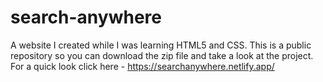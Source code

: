 # search-anywhere
A website I created while I was learning HTML5 and CSS.
This is a public repository so you can download the zip file and take a look at the project.
For a quick look click here - 
https://searchanywhere.netlify.app/
